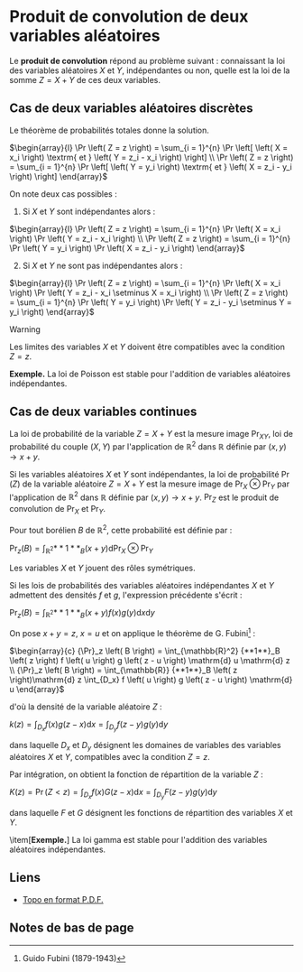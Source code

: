 # Produit de convolution de deux variables aléatoires

Le **produit de convolution** répond au problème suivant : connaissant la loi des variables aléatoires $X$ et $Y$, indépendantes ou non, quelle est la loi de la somme $Z = X + Y$ de ces deux variables.

## Cas de deux variables aléatoires discrètes

Le théorème de probabilités totales donne la solution.

$\begin{array}{l} \Pr \left( Z = z \right) = \sum_{i = 1}^{n} \Pr \left[ \left( X = x_i \right) \textrm{ et } \left( Y = z_i - x_i \right) \right] \\ \Pr \left( Z = z \right) = \sum_{i = 1}^{n} \Pr \left[ \left( Y = y_i \right) \textrm{ et } \left( X = z_i - y_i \right) \right] \end{array}$

On note deux cas possibles :

1. Si $X$ et $Y$ sont indépendantes alors :

$\begin{array}{l} \Pr \left( Z = z \right) = \sum_{i = 1}^{n} \Pr \left( X = x_i \right) \Pr \left( Y = z_i - x_i \right) \\ \Pr \left( Z = z \right) = \sum_{i = 1}^{n} \Pr \left( Y = y_i \right) \Pr \left( X = z_i - y_i \right) \end{array}$

2. Si $X$ et $Y$ ne sont pas indépendantes alors :

$\begin{array}{l} \Pr \left( Z = z \right) = \sum_{i = 1}^{n} \Pr \left( X = x_i \right) \Pr \left( Y = z_i - x_i \setminus X = x_i \right) \\ \Pr \left( Z = z \right) = \sum_{i = 1}^{n} \Pr \left( Y = y_i \right) \Pr \left( Y = z_i - y_i \setminus Y = y_i \right) \end{array}$

> [!WARNING]
> Les limites des variables $X$ et $Y$ doivent être compatibles avec la condition $Z = z$.

**Exemple.** La loi de Poisson est stable pour l'addition de variables aléatoires indépendantes.

## Cas de deux variables continues

La loi de probabilité de la variable $Z = X + Y$ est la mesure image ${\Pr}_{XY}$, loi de probabilité du couple $\left( X, Y \right)$ par l'application de $\mathbb{R}^2$ dans $\mathbb{R}$ définie par $\left( x, y \right) \rightarrow x + y$.

Si les variables aléatoires $X$ et $Y$ sont indépendantes, la loi de probabilité $\Pr \left( Z \right)$ de la variable aléatoire $Z = X + Y$ est la mesure image de ${\Pr}_X \otimes {\Pr}_Y$ par l'application de $\mathbb{R}^2$ dans $\mathbb{R}$ définie par $\left( x, y \right) \rightarrow x + y$. ${\Pr}_Z$ est le produit de convolution de ${\Pr}_X$ et ${\Pr}_Y$.

Pour tout borélien $B$ de $\mathbb{R}^2$, cette probabilité est définie par :

${\Pr}_z \left( B \right) = \int_{\mathbb{R}^2} {**1**}_B \left( x + y \right) \mathrm{d} {\Pr}_X \otimes {\Pr}_Y$

Les variables $X$ et $Y$ jouent des rôles symétriques.

Si les lois de probabilités des variables aléatoires indépendantes $X$ et $Y$ admettent des densités $f$ et $g$, l'expression précédente s'écrit :

${\Pr}_z \left( B \right) = \int_{\mathbb{R}^2} {**1**}_B \left( x + y \right) f \left( x \right) g \left( y \right) \mathrm{d} x \mathrm{d} y$

On pose $x + y = z$, $x = u$ et on applique le théorème de G. Fubini[^1] :

$\begin{array}{c} {\Pr}_z \left( B \right) = \int_{\mathbb{R}^2} {**1**}_B \left( z \right) f \left( u \right) g \left( z - u \right) \mathrm{d} u \mathrm{d} z \\ {\Pr}_z \left( B \right) = \int_{\mathbb{R}} {**1**}_B \left( z \right)\mathrm{d} z \int_{D_x} f \left( u \right) g \left( z - u \right) \mathrm{d} u \end{array}$

d'où la densité de la variable aléatoire $Z$ :

$k \left( z \right) = \int_{D_x} f \left( x \right) g \left( z - x \right) \mathrm{d} x = \int_{D_y} f \left( z - y \right) g \left( y \right) \mathrm{d} y$

dans laquelle $D_x$ et $D_y$ désignent les domaines de variables des variables aléatoires $X$ et $Y$, compatibles avec la condition $Z = z$.

Par intégration, on obtient la fonction de répartition de la variable $Z$ :

$K \left( z \right) = \Pr \left( Z < z \right) = \int_{D_x} f \left( x \right) G \left( z - x \right) \mathrm{d} x = \int_{D_y} F \left( z - y \right) g \left( y \right) \mathrm{d} y$

dans laquelle $F$ et $G$ désignent les fonctions de répartition des variables $X$ et $Y$.

\item[**Exemple.**] La loi gamma est stable pour l'addition des variables aléatoires indépendantes.

## Liens

- [Topo en format P.D.F.](./PDF/01-Produit-de-convolution-de-deux-variables-aleatoires.pdf)

## Notes de bas de page

[^1]: Guido Fubini (1879-1943)
